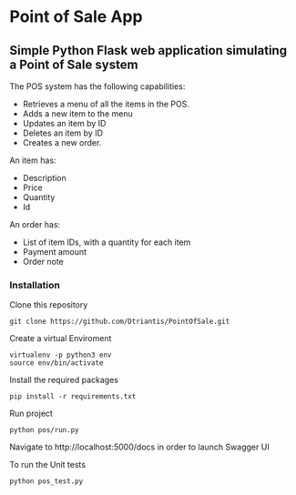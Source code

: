 # Point of Sale App

## Simple Python Flask web application simulating a Point of Sale system

The POS system has the following capabilities:

* Retrieves a menu of all the items in the POS.
* Adds a new item to the menu
* Updates an item by ID
* Deletes an item by ID
* Creates a new order.

An item has:

* Description
* Price
* Quantity
* Id

An order has:

* List of item IDs, with a quantity for each item
* Payment amount
* Order note

### Installation

Clone this repository
```
git clone https://github.com/Dtriantis/PointOfSale.git
```

Create a virtual Enviroment
```
virtualenv -p python3 env
source env/bin/activate 
```

Install the required packages
```
pip install -r requirements.txt
```

Run project
```
python pos/run.py
```
Navigate to http://localhost:5000/docs in order to launch Swagger UI

To run the Unit tests
```
python pos_test.py
```